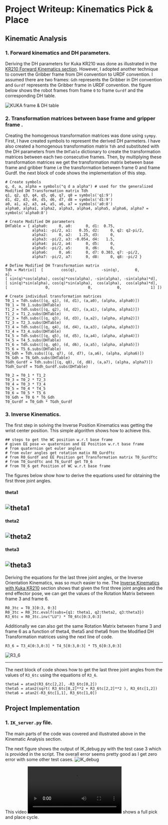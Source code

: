 # Project Writeup: Kinematics Pick & Place

## Kinematic Analysis
### 1. Forward kinematics and DH parameters.

Deriving the DH parameters for Kuka KR210 was done as illustrated in the [KR210 Forward Kinematics section](https://classroom.udacity.com/nanodegrees/nd209/parts/7b2fd2d7-e181-401e-977a-6158c77bf816/modules/8855de3f-2897-46c3-a805-628b5ecf045b/lessons/91d017b1-4493-4522-ad52-04a74a01094c/concepts/398f60b1-b112-41ec-b8bc-59e95a2cec70). However, I adopted another technique to convert the Gribber frame from DH convention to URDF convention. I assumed there are two frames: `Gdh` represents the Gribber in DH convention and `Gurdf` represents the Gribber frame in URDF convention. the figure below shows the robot frames from frame `0` to frame `Gurdf` and the corresponding DH table.

![KUKA frame & DH table](images/KUKA_DH_table.jpg)

### 2. Transformation matrices between base frame and gripper frame .

Creating the homogenous transformation matrices was done using `sympy`. First, I have created symbols to represent the derived DH parmeters. I have also created a homogenous transformation matrix `Tdh` and substituted with the DH parameters from the `DHTable` dictionary to create the transformation matrices between each two consecutive frames. Then, by multiplying these transformation matrices we get the transformation matrix between base frame and gribber frame i.e the transformation between frame 0 and frame Gurdf. the next block of code shows the implementation of this step.

```
# Create symbols
q, d, a, alpha = symbols("q d a alpha") # used for the generalized Modified DH Transformation matrix Tdh
q1, q2, q3, q4, q5, q6, q7, q8 = symbols('q1:9')
d1, d2, d3, d4, d5, d6, d7, d8 = symbols('d1:9')
a0, a1, a2, a3, a4, a5, a6, a7 = symbols('a0:8')
alpha0, alpha1, alpha2, alpha3, alpha4, alpha5, alpha6, alpha7 = symbols('alpha0:8')

# Create Modified DH parameters
DHTable = { alpha0:     0, a0:      0, d1:  0.75, 
            alpha1: -pi/2, a1:   0.35, d2:     0, q2: q2-pi/2,
            alpha2:     0, a2:   1.25, d3:     0,
            alpha3: -pi/2, a3: -0.054, d4:   1.5,
            alpha4:  pi/2, a4:      0, d5:     0,
            alpha5: -pi/2, a5:      0, d6:     0,
            alpha6:     0, a6:      0, d7: 0.303, q7: -pi/2,
            alpha7: -pi/2, a7:      0, d8:     0, q8: -pi/2 }	

# Define Modified DH Transformation matrix
Tdh = Matrix([ 	[ 	     cos(q), 	       -sin(q),		  0,		 a],
[ sin(q)*cos(alpha), cos(q)*cos(alpha),	-sin(alpha), -sin(alpha)*d],
[ sin(q)*sin(alpha), cos(q)*sin(alpha),	 cos(alpha),  cos(alpha)*d],
[                 0,                 0,           0,             1]	])

# Create individual transformation matrices
T0_1 = Tdh.subs([(q, q1), (d, d1), (a,a0), (alpha, alpha0)])
T0_1 = T0_1.subs(DHTable)
T1_2 = Tdh.subs([(q, q2), (d, d2), (a,a1), (alpha, alpha1)])
T1_2 = T1_2.subs(DHTable)
T2_3 = Tdh.subs([(q, q3), (d, d3), (a,a2), (alpha, alpha2)])
T2_3 = T2_3.subs(DHTable)
T3_4 = Tdh.subs([(q, q4), (d, d4), (a,a3), (alpha, alpha3)])
T3_4 = T3_4.subs(DHTable)
T4_5 = Tdh.subs([(q, q5), (d, d5), (a,a4), (alpha, alpha4)])
T4_5 = T4_5.subs(DHTable)
T5_6 = Tdh.subs([(q, q6), (d, d6), (a,a5), (alpha, alpha5)])
T5_6 = T5_6.subs(DHTable)
T6_Gdh = Tdh.subs([(q, q7), (d, d7), (a,a6), (alpha, alpha6)])
T6_Gdh = T6_Gdh.subs(DHTable)
TGdh_Gurdf = Tdh.subs([(q, q8), (d, d8), (a,a7), (alpha, alpha7)])
TGdh_Gurdf = TGdh_Gurdf.subs(DHTable)

T0_2 = T0_1 * T1_2
T0_3 = T0_2 * T2_3
T0_4 = T0_3 * T3_4
T0_5 = T0_4 * T4_5
T0_6 = T0_5 * T5_6
T0_Gdh = T0_6 * T6_Gdh
T0_Gurdf = T0_Gdh * TGdh_Gurdf
```

### 3. Inverse Kinematics.

The first step in solving the Inverse Position Kinematics was getting the wrist center position. This simple algorithm shows how to achieve this.
```
## steps to get the WC position w.r.t base frame
# given EE pose => quaternion and EE Position w.r.t base frame
# from quaternion get euler angles
# from euler angles get rotation matix R0_Gurdftc
# from R0_Gurdf and EE Position get Transformation matrix T0_Gurdftc
# from T0_Gurdftc and T6_Gurdf get T0_6
# from T0_6 get Position of WC w.r.t base frame
```

The figures below show how to derive the equations used for obtaining the first three joint angles.

#### theta1
![theta1](images/theta1.jpg)
--------------

#### theta2
![theta2](images/theta2.jpg)
--------------

#### theta3
![theta3](images/theta3.jpg)
-------------

Deriving the equations for the last three joint angles, or the Inverse Orientation Kinematics, was so much easier to me. The [Inverse Kinematics with Kuka KR210](https://classroom.udacity.com/nanodegrees/nd209/parts/7b2fd2d7-e181-401e-977a-6158c77bf816/modules/8855de3f-2897-46c3-a805-628b5ecf045b/lessons/91d017b1-4493-4522-ad52-04a74a01094c/concepts/a1abb738-84ee-48b1-82d7-ace881b5aec0) section shows that given the first three joint angles and the end effector pose, we can get the values of the Rotation Matrix between frame 3 and frame 6.
```
R0_3tc = T0_3[0:3, 0:3]
R0_3tc = R0_3tc.evalf(subs={q1: theta1, q2:theta2, q3:theta3})
R3_6tc = R0_3tc.inv("LU") * T0_6tc[0:3,0:3]
```
Additionally we can also get the same Rotation Matrix between frame 3 and frame 6 as a function of theta4, theta5 and theta6 from the Modified DH Transformation matrices using the next line of code.
```
R3_6 = T3_4[0:3,0:3] * T4_5[0:3,0:3] * T5_6[0:3,0:3]
```
![R3_6](images/R3_6.jpg)

--------------
The next block of code shows how to get the last three joint angles from the values of `R3_6tc` using the equations of `R3_6`.
```
theta4 = atan2(R3_6tc[2,2], -R3_6tc[0,2])
theta5 = atan2(sqrt( R3_6tc[0,2]**2 + R3_6tc[2,2]**2 ), R3_6tc[1,2])
theta6 = atan2(-R3_6tc[1,1], R3_6tc[1,0])
```




## Project Implementation

### 1. `IK_server.py` file.


The main parts of the code was covered and illustrated above in the Kinematic Analysis section.

The next figure shows the output of IK_debug.py with the test case 3 which is provided in the script. The overall error seems pretty good as I get zero error with some other test cases.
![IK_debug](images/IK_debug_Output.jpg)

This video ![here](videos/IK_server_test.mp4) shows a full pick and place cycle.
